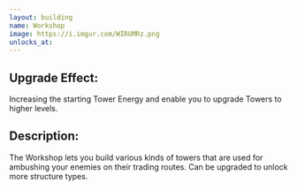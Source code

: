 ```yaml
---
layout: building
name: Workshop
image: https://i.imgur.com/WIRUMRz.png
unlocks_at:
---
```


## Upgrade Effect:

Increasing the starting Tower Energy and enable you to upgrade Towers to higher levels.

## Description:

The Workshop lets you build various kinds of towers that are used for ambushing your enemies on their trading routes. Can be upgraded to unlock more structure types.
